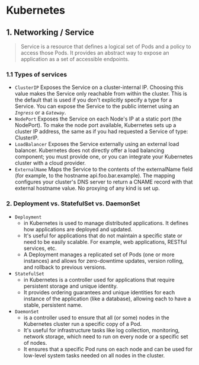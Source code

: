 # Kubernetes

## 1. Networking / Service

> Service is a resource that defines a logical set of Pods and a policy to access those Pods. It provides an abstract way to expose an application as a set of accessible endpoints.

### 1.1 Types of services
- `ClusterIP` Exposes the Service on a cluster-internal IP. Choosing this value makes the Service only reachable from within the cluster. This is the default that is used if you don't explicitly specify a type for a Service. You can expose the Service to the public internet using an *``Ingress``* or a *``Gateway``*.
- `NodePort` Exposes the Service on each Node's IP at a static port (the NodePort). To make the node port available, Kubernetes sets up a cluster IP address, the same as if you had requested a Service of type: ClusterIP.
- `LoadBalancer` Exposes the Service externally using an external load balancer. Kubernetes does not directly offer a load balancing component; you must provide one, or you can integrate your Kubernetes cluster with a cloud provider.
- ``ExternalName`` Maps the Service to the contents of the externalName field (for example, to the hostname api.foo.bar.example). The mapping configures your cluster's DNS server to return a CNAME record with that external hostname value. No proxying of any kind is set up.




### 2. Deployment vs. StatefulSet vs. DaemonSet 
- `Deployment`
  - in Kubernetes is used to manage distributed applications. It defines how applications are deployed and updated.
  - It's useful for applications that do not maintain a specific state or need to be easily scalable. For example, web applications, RESTful services, etc.
  - A Deployment manages a replicated set of Pods (one or more instances) and allows for zero-downtime updates, version rolling, and rollback to previous versions.
- `StatefulSet` 
  - in Kubernetes is a controller used for applications that require persistent storage and unique identity.
  - It provides ordering guarantees and unique identities for each instance of the application (like a database), allowing each to have a stable, persistent name.
- `DaemonSet` 
  - is a controller used to ensure that all (or some) nodes in the Kubernetes cluster run a specific copy of a Pod.
  - It's useful for infrastructure tasks like log collection, monitoring, network storage, which need to run on every node or a specific set of nodes.
  - It ensures that a specific Pod runs on each node and can be used for low-level system tasks needed on all nodes in the cluster.



